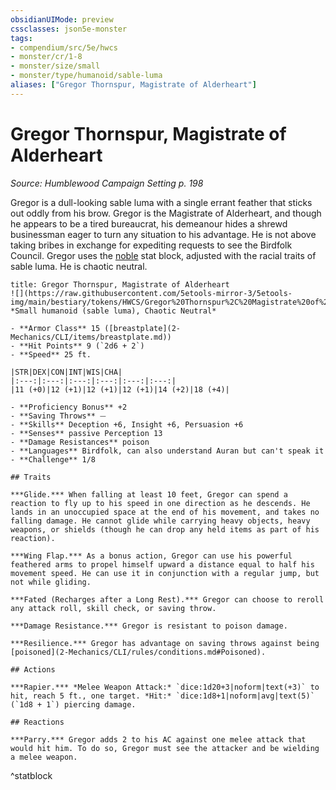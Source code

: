 ```yaml
---
obsidianUIMode: preview
cssclasses: json5e-monster
tags:
- compendium/src/5e/hwcs
- monster/cr/1-8
- monster/size/small
- monster/type/humanoid/sable-luma
aliases: ["Gregor Thornspur, Magistrate of Alderheart"]
---
```

# Gregor Thornspur, Magistrate of Alderheart
*Source: Humblewood Campaign Setting p. 198*  

Gregor is a dull-looking sable luma with a single errant feather that sticks out oddly from his brow. Gregor is the Magistrate of Alderheart, and though he appears to be a tired bureaucrat, his demeanour hides a shrewd businessman eager to turn any situation to his advantage. He is not above taking bribes in exchange for expediting requests to see the Birdfolk Council. Gregor uses the [noble](2-Mechanics/CLI/bestiary/humanoid/noble.md) stat block, adjusted with the racial traits of sable luma. He is chaotic neutral.

```ad-statblock
title: Gregor Thornspur, Magistrate of Alderheart
![](https://raw.githubusercontent.com/5etools-mirror-3/5etools-img/main/bestiary/tokens/HWCS/Gregor%20Thornspur%2C%20Magistrate%20of%20Alderheart.webp#token)
*Small humanoid (sable luma), Chaotic Neutral*

- **Armor Class** 15 ([breastplate](2-Mechanics/CLI/items/breastplate.md))
- **Hit Points** 9 (`2d6 + 2`)
- **Speed** 25 ft.

|STR|DEX|CON|INT|WIS|CHA|
|:---:|:---:|:---:|:---:|:---:|:---:|
|11 (+0)|12 (+1)|12 (+1)|12 (+1)|14 (+2)|18 (+4)|

- **Proficiency Bonus** +2
- **Saving Throws** ⏤
- **Skills** Deception +6, Insight +6, Persuasion +6
- **Senses** passive Perception 13
- **Damage Resistances** poison
- **Languages** Birdfolk, can also understand Auran but can't speak it
- **Challenge** 1/8

## Traits

***Glide.*** When falling at least 10 feet, Gregor can spend a reaction to fly up to his speed in one direction as he descends. He lands in an unoccupied space at the end of his movement, and takes no falling damage. He cannot glide while carrying heavy objects, heavy weapons, or shields (though he can drop any held items as part of his reaction).

***Wing Flap.*** As a bonus action, Gregor can use his powerful feathered arms to propel himself upward a distance equal to half his movement speed. He can use it in conjunction with a regular jump, but not while gliding. 

***Fated (Recharges after a Long Rest).*** Gregor can choose to reroll any attack roll, skill check, or saving throw.

***Damage Resistance.*** Gregor is resistant to poison damage.

***Resilience.*** Gregor has advantage on saving throws against being [poisoned](2-Mechanics/CLI/rules/conditions.md#Poisoned).

## Actions

***Rapier.*** *Melee Weapon Attack:* `dice:1d20+3|noform|text(+3)` to hit, reach 5 ft., one target. *Hit:* `dice:1d8+1|noform|avg|text(5)` (`1d8 + 1`) piercing damage.

## Reactions

***Parry.*** Gregor adds 2 to his AC against one melee attack that would hit him. To do so, Gregor must see the attacker and be wielding a melee weapon.
```
^statblock